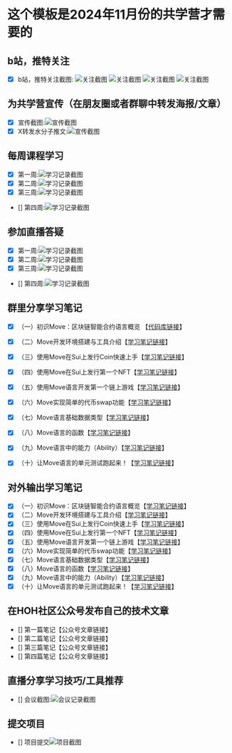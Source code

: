 # 这个模板是2024年11月份的共学营才需要的

## b站，推特关注

- [x] b站，推特关注截图: ![关注截图](./images/follow_bilibili.png)
![关注截图](./images/follow_x.jpg)
![关注截图](./images/letmove_star.png)
![关注截图](./images/follow_hoh.png)

## 为共学营宣传（在朋友圈或者群聊中转发海报/文章）

- [x] 宣传截图:![宣传截图](./images/wechat.jpg)
- [x] X转发水分子推文:![宣传截图](./images/forward_X.jpg)

## 每周课程学习

- [x] 第一周:![学习记录截图](./images/task1_learning.png)
- [x] 第二周:![学习记录截图](./images/week2_learning.png)
- [x] 第三周:![学习记录截图](./images/week3_learning.png)
- [] 第四周:![学习记录截图](./images/你的图片地址)

## 参加直播答疑

- [x] 第一周:![学习记录截图](./images/week1_living_ask.jpg)
- [x] 第二周:![学习记录截图](./images/week2_living_qa.png)
- [x] 第三周:![学习记录截图](./images/week4_living_ask.png)
- [] 第四周:![学习记录截图](./images/你的图片地址)

## 群里分享学习笔记

- [x] （一）初识Move：区块链智能合约语言概览 【[代码库链接](https://github.com/move-cn/letsmove/tree/main/mover/lizhecome/notes/01_new_to_move.md)】
- [x] （二）Move开发环境搭建与工具介绍【[学习笔记链接](https://github.com/move-cn/letsmove/tree/main/mover/lizhecome/notes/02_move_dev_env.md)】
- [x] （三）使用Move在Sui上发行Coin快速上手【[学习笔记链接](https://github.com/move-cn/letsmove/tree/main/mover/lizhecome/notes/03_move_mint_coin.md)】
- [x] （四）使用Move在Sui上发行第一个NFT【[学习笔记链接](https://github.com/move-cn/letsmove/tree/main/mover/lizhecome/notes/04_move_first_nft.md)】
- [x] （五）使用Move语言开发第一个链上游戏【[学习笔记链接](https://github.com/move-cn/letsmove/tree/main/mover/lizhecome/notes/05_move_game.md)】
- [x] （六）Move实现简单的代币swap功能【[学习笔记链接](https://github.com/move-cn/letsmove/tree/main/mover/lizhecome/notes/06_move_swap.md)】
- [x] （七）Move语言基础数据类型【[学习笔记链接](https://github.com/move-cn/letsmove/tree/main/mover/lizhecome/notes/07_move_base_types.md)】
- [x] （八）Move语言的函数【[学习笔记链接](https://github.com/move-cn/letsmove/tree/main/mover/lizhecome/notes/08_move_function.md)】
- [x] （九）Move语言中的能力（Ability）【[学习笔记链接](https://github.com/move-cn/letsmove/tree/main/mover/lizhecome/notes/09_move_ability.md)】
- [x] （十）让Move语言的单元测试跑起来！【[学习笔记链接](https://github.com/move-cn/letsmove/tree/main/mover/lizhecome/notes/10_move_unit_test.md)】


## 对外输出学习笔记

- [x] （一）初识Move：区块链智能合约语言概览【[学习笔记链接](https://learnblockchain.cn/article/9790)】
- [x] （二）Move开发环境搭建与工具介绍【[学习笔记链接](https://learnblockchain.cn/article/9807)】
- [x] （三）使用Move在Sui上发行Coin快速上手【[学习笔记链接](https://learnblockchain.cn/article/9838)】
- [x] （四）使用Move在Sui上发行第一个NFT【[学习笔记链接](https://learnblockchain.cn/article/9849)】
- [x] （五）使用Move语言开发第一个链上游戏【[学习笔记链接](https://learnblockchain.cn/article/9869)】
- [x] （六）Move实现简单的代币swap功能【[学习笔记链接](https://learnblockchain.cn/article/9908)】
- [x] （七）Move语言基础数据类型【[学习笔记链接](https://learnblockchain.cn/article/9935)】
- [x] （八）Move语言的函数【[学习笔记链接](https://learnblockchain.cn/article/9942)】
- [x] （九）Move语言中的能力（Ability）【[学习笔记链接](https://learnblockchain.cn/article/9982)】
- [x] （十）让Move语言的单元测试跑起来！【[学习笔记链接](https://learnblockchain.cn/article/10011)】

## 在HOH社区公众号发布自己的技术文章

- [] 第一篇笔记【公众号文章链接】
- [] 第二篇笔记【公众号文章链接】
- [] 第三篇笔记【公众号文章链接】
- [] 第四篇笔记【公众号文章链接】

## 直播分享学习技巧/工具推荐

- [] 会议截图:![会议记录截图](./images/你的图片地址)

## 提交项目

- [] 项目提交![项目截图](./images/你的图片地址)


